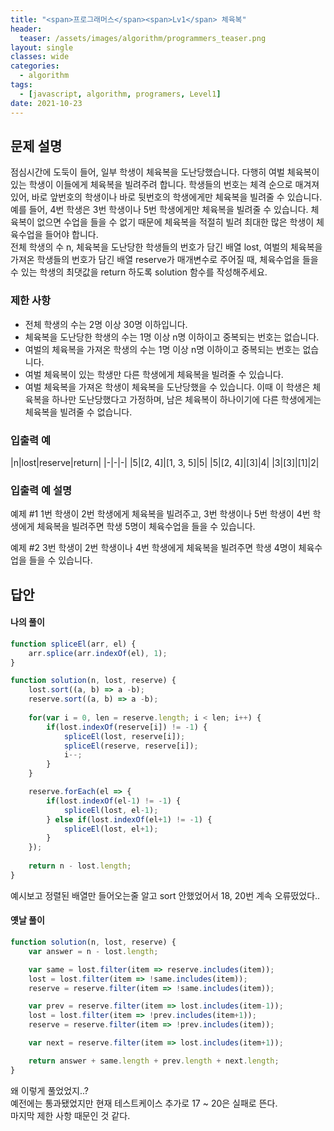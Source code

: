 ```yaml
---
title: "<span>프로그래머스</span><span>Lv1</span> 체육복"
header:
  teaser: /assets/images/algorithm/programmers_teaser.png
layout: single
classes: wide
categories:
  - algorithm
tags:
  - [javascript, algorithm, programers, Level1]
date: 2021-10-23
---
```


## 문제 설명
점심시간에 도둑이 들어, 일부 학생이 체육복을 도난당했습니다. 다행히 여벌 체육복이 있는 학생이 이들에게 체육복을 빌려주려 합니다. 학생들의 번호는 체격 순으로 매겨져 있어, 바로 앞번호의 학생이나 바로 뒷번호의 학생에게만 체육복을 빌려줄 수 있습니다. 예를 들어, 4번 학생은 3번 학생이나 5번 학생에게만 체육복을 빌려줄 수 있습니다. 체육복이 없으면 수업을 들을 수 없기 때문에 체육복을 적절히 빌려 최대한 많은 학생이 체육수업을 들어야 합니다.  
전체 학생의 수 n, 체육복을 도난당한 학생들의 번호가 담긴 배열 lost, 여벌의 체육복을 가져온 학생들의 번호가 담긴 배열 reserve가 매개변수로 주어질 때, 체육수업을 들을 수 있는 학생의 최댓값을 return 하도록 solution 함수를 작성해주세요.

### 제한 사항
* 전체 학생의 수는 2명 이상 30명 이하입니다.
* 체육복을 도난당한 학생의 수는 1명 이상 n명 이하이고 중복되는 번호는 없습니다.
* 여벌의 체육복을 가져온 학생의 수는 1명 이상 n명 이하이고 중복되는 번호는 없습니다.
* 여벌 체육복이 있는 학생만 다른 학생에게 체육복을 빌려줄 수 있습니다.
* 여벌 체육복을 가져온 학생이 체육복을 도난당했을 수 있습니다. 이때 이 학생은 체육복을 하나만 도난당했다고 가정하며, 남은 체육복이 하나이기에 다른 학생에게는 체육복을 빌려줄 수 없습니다.

### 입출력 예

|n|lost|reserve|return|
|-|-|-|
|5|[2, 4]|[1, 3, 5]|5|
|5|[2, 4]|[3]|4|
|3|[3]|[1]|2|

### 입출력 예 설명
예제 #1
1번 학생이 2번 학생에게 체육복을 빌려주고, 3번 학생이나 5번 학생이 4번 학생에게 체육복을 빌려주면 학생 5명이 체육수업을 들을 수 있습니다.  
  
예제 #2
3번 학생이 2번 학생이나 4번 학생에게 체육복을 빌려주면 학생 4명이 체육수업을 들을 수 있습니다.

## 답안
#### 나의 풀이
```javascript
function spliceEl(arr, el) {
    arr.splice(arr.indexOf(el), 1);
}

function solution(n, lost, reserve) {
    lost.sort((a, b) => a -b);
    reserve.sort((a, b) => a -b);
    
    for(var i = 0, len = reserve.length; i < len; i++) {
        if(lost.indexOf(reserve[i]) != -1) {
            spliceEl(lost, reserve[i]);
            spliceEl(reserve, reserve[i]);
            i--;
        }
    }

    reserve.forEach(el => {
        if(lost.indexOf(el-1) != -1) {
            spliceEl(lost, el-1);
        } else if(lost.indexOf(el+1) != -1) {
            spliceEl(lost, el+1);
        }
    });
    
    return n - lost.length;
}
```
예시보고 정렬된 배열만 들어오는줄 알고 sort 안했었어서 18, 20번 계속 오류떴었다..

#### 옛날 풀이
```javascript
function solution(n, lost, reserve) {
    var answer = n - lost.length;

    var same = lost.filter(item => reserve.includes(item));
    lost = lost.filter(item => !same.includes(item));
    reserve = reserve.filter(item => !same.includes(item));

    var prev = reserve.filter(item => lost.includes(item-1));
    lost = lost.filter(item => !prev.includes(item+1));
    reserve = reserve.filter(item => !prev.includes(item));

    var next = reserve.filter(item => lost.includes(item+1));

    return answer + same.length + prev.length + next.length;
}
```
왜 이렇게 풀었었지..?  
예전에는 통과됐었지만 현재 테스트케이스 추가로 17 ~ 20은 실패로 뜬다.  
마지막 제한 사항 때문인 것 같다.